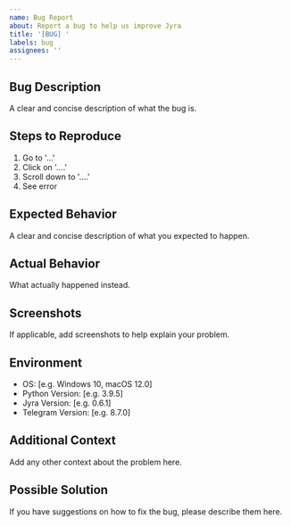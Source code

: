 ```yaml
---
name: Bug Report
about: Report a bug to help us improve Jyra
title: '[BUG] '
labels: bug
assignees: ''
---
```


## Bug Description
A clear and concise description of what the bug is.

## Steps to Reproduce
1. Go to '...'
2. Click on '....'
3. Scroll down to '....'
4. See error

## Expected Behavior
A clear and concise description of what you expected to happen.

## Actual Behavior
What actually happened instead.

## Screenshots
If applicable, add screenshots to help explain your problem.

## Environment
- OS: [e.g. Windows 10, macOS 12.0]
- Python Version: [e.g. 3.9.5]
- Jyra Version: [e.g. 0.6.1]
- Telegram Version: [e.g. 8.7.0]

## Additional Context
Add any other context about the problem here.

## Possible Solution
If you have suggestions on how to fix the bug, please describe them here.
